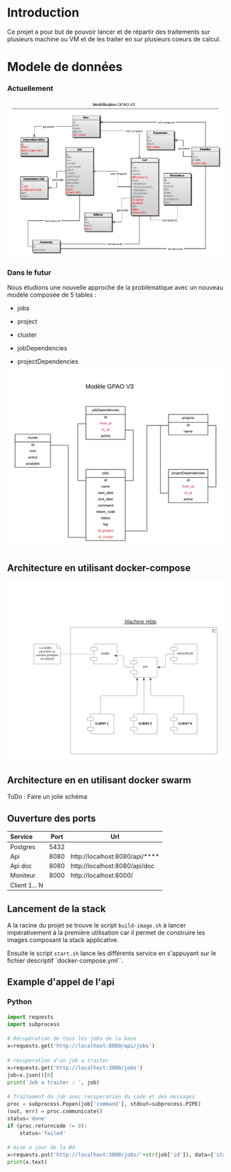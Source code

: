 # Introduction

Ce projet a pour but de pouvoir lancer et de répartir des traitements sur plusieurs machine ou VM et de les traiter en sur plusieurs coeurs de calcul.

# Modele de données

### Actuellement

![](doc/GPAO_v2.png)

### Dans le futur

Nous étudions une nouvelle approche de la problématique avec un nouveau modèle composée de 5 tables : 

- jobs

- project

- cluster

- jobDependencies

- projectDependencies

![](doc/GPAO_v3.png)

## Architecture en utilisant docker-compose

![](doc/docker-compose.png)

## Architecture en en utilisant docker swarm

ToDo : Faire un jolie schéma

## Ouverture des ports

| Service       | Port | Url                            |
|:------------- | ---- | ------------------------------ |
| Postgres      | 5432 |                                |
| Api           | 8080 | http://localhost:8080/api/**** |
| Api doc       | 8080 | http://localhost:8080/api/doc  |
| Moniteur      | 8000 | http://localhost:8000/         |
| Client 1... N |      |                                |

## Lancement de la stack

A la racine du projet se trouve le script `build-image.sh` à lancer impérativement à la première utilisation car il permet de construire les images composant la stack applicative.

Ensuite le script `start.sh` lance les différents service en s'appuyant sur le fichier descriptif `docker-compose.yml``.

## Example d'appel de l'api

### Python

```python
import requests
import subprocess

# Récupération de tous les jobs de la base
x=requests.get('http://localhost:8080/api/jobs')

# recuperation d'un job a traiter
x=requests.get('http://localhost:3000/jobs')
job=x.json()[0]
print('Job a traiter : ', job)

# Traitement du job avec recuperation du code et des messages
proc = subprocess.Popen(job['command'], stdout=subprocess.PIPE)
(out, err) = proc.communicate()
status='done'
if (proc.returncode != 0):
    status='failed'

# mise a jour de la Bd
x=requests.put('http://localhost:3000/jobs/'+str(job['id']), data={'status':status, 'log':out})
print(x.text)
```
